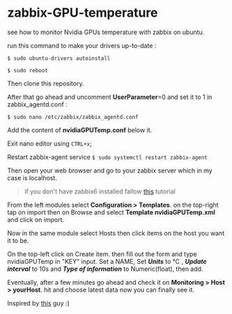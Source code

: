 # zabbix-GPU-temperature
see how to monitor Nvidia GPUs temperature with zabbix on ubuntu.

run this command to make your drivers up-to-date : 

``$ sudo ubuntu-drivers autoinstall ``

``$ sudo reboot``

Then clone this repository.

After that go ahead and uncomment **UserParameter**=0 and set it to 1 in zabbix_agentd.conf :

``$ sudo nano /etc/zabbix/zabbix_agentd.conf`` 

Add the content of **nvidiaGPUTemp.conf** below it.

Exit nano editor using ``CTRL+x``;

Restart zabbix-agent service ``$ sudo systemctl restart zabbix-agent``

Then open your web browser and go to your zabbix server which in my case is localhost.
> if you don't have zabbix6 installed fallow [this](https://citizix.com/how-to-install-and-configure-zabbix-server-6-on-ubuntu-20-04/) tutorial

From the left modules select **Configuration > Templates**. on the top-right tap on import then on Browse and select **Template nvidiaGPUTemp.xml** and click on import.

Now in the same module select Hosts then click items on the host you want it to be.

On the top-left click on Create item. then fill out the form and type nvidiaGPUTemp in "KEY" input. Set a NAME, Set ***Units*** to °C , ***Update interval*** to 10s and ***Type of information*** to Numeric(float), then add.

Eventually, after a few minutes go ahead and check it on **Monitoring > Host > yourHost**. hit and choose latest data now you can finally see it.

Inspired by [this](https://github.com/B1T0/zabbix-basic-cpu-temperature.git) guy :)
